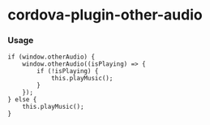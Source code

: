 # cordova-plugin-other-audio

### Usage

```
if (window.otherAudio) {
    window.otherAudio((isPlaying) => {
        if (!isPlaying) {
            this.playMusic();
        }
    });
} else {
    this.playMusic();
}
```
